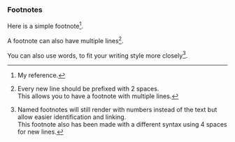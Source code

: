 ### Footnotes

Here is a simple footnote[^1].

A footnote can also have multiple lines[^2].

You can also use words, to fit your writing style more closely[^note].

  [^1]: My reference.
  [^2]: Every new line should be prefixed with 2 spaces.\
  This allows you to have a footnote with multiple lines.
  [^note]: Named footnotes will still render with numbers instead of the text but allow easier identification and linking.\
    This footnote also has been made with a different syntax using 4 spaces for new lines.
